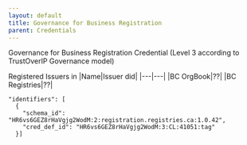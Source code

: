 ```yaml
---
layout: default
title: Governance for Business Registration
parent: Credentials
---
```


Governance for Business Registration Credential (Level 3 according to TrustOverIP Governance model)

Registered Issuers in <utility>
|Name|Issuer did|
|---|---|
|BC OrgBook|??|
|BC Registries|??|

    "identifiers": [
      {
        "schema_id": "HR6vs6GEZ8rHaVgjg2WodM:2:registration.registries.ca:1.0.42",
        "cred_def_id": "HR6vs6GEZ8rHaVgjg2WodM:3:CL:41051:tag"
      }]
